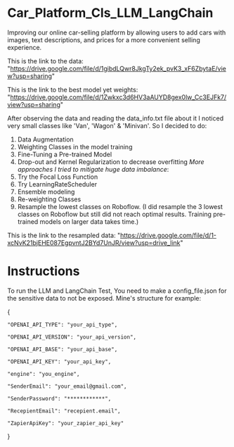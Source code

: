 # Car_Platform_Cls_LLM_LangChain
Improving our online car-selling platform by allowing users to add cars with images, text descriptions, and prices for a more convenient selling experience. 

This is the link to the data: "https://drive.google.com/file/d/1gibdLQwr8JkgTy2ek_pvK3_xF6ZbytaE/view?usp=sharing"

This is the link to the best model yet weights: "https://drive.google.com/file/d/1Zwkxc3d6HV3aAUYD8gex0lw_Cc3EJFk7/view?usp=sharing"

After observing the data and reading the data_info.txt file about it I noticed very small classes like 'Van', 'Wagon' & 'Minivan'.
So I decided to do:
1) Data Augmentation
2) Weighting Classes in the model training
3) Fine-Tuning a Pre-trained Model
4) Drop-out and Kernel Regularization to decrease overfitting
*More approaches I tried to mitigate huge data imbalance*:
5) Try the Focal Loss Function
6) Try LearningRateScheduler
7) Ensemble modeling
8) Re-weighting Classes
9) Resample the lowest classes on Roboflow.
(I did resample the 3 lowest classes on Roboflow but still did not reach optimal results. Training pre-trained models on larger data takes time.)

This is the link to the resampled data: "https://drive.google.com/file/d/1-xcNvK21bjEHE087EgpvntJ2BYd7UnJR/view?usp=drive_link"

# Instructions
To run the LLM and LangChain Test, You need to make a config_file.json for the sensitive data to not be exposed.
Mine's structure for example:

{

	"OPENAI_API_TYPE": "your_api_type",

	"OPENAI_API_VERSION": "your_api_version",

	"OPENAI_API_BASE": "your_api_base",

	"OPENAI_API_KEY": "your_api_key",

	"engine": "you_engine",

	"SenderEmail": "your_email@gmail.com",

	"SenderPassword": "************",

	"RecepientEmail": "recepient.email",

	"ZapierApiKey": "your_zapier_api_key"
}
